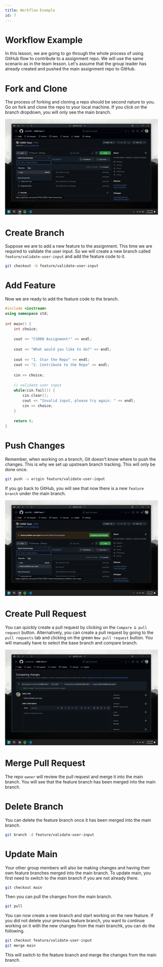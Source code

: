 ```yaml
---
title: Workflow Example
id: 7
---
```


# Workflow Example

In this lesson, we are going to go through the whole process of using GitHub flow to contribute to a assignment repo. We will use the same scenario as in the team lesson. Let's assume that the group leader has already created and pushed the main assignment repo to GitHub.

# Fork and Clone

The process of forking and cloning a repo should be second nature to you. Go on fork and clone the repo to your local machine. If you click on the branch dropdown, you will only see the main branch.

![GitHub Main Branch](./images/github-main-branch.webp)

# Create Branch

Suppose we are to add a new feature to the assignment. This time we are required to validate the user input. So we will create a new branch called `feature/validate-user-input` and add the feature code to it.

```bash
git checkout -b feature/validate-user-input
```

# Add Feature

Now we are ready to add the feature code to the branch.

```cpp
#include <iostream>
using namespace std;

int main() {
    int choice;

    cout << "CS000 Assignment!" << endl;

    cout << "What would you like to do?" << endl;

    cout << "1. Star the Repo" << endl;
    cout << "2. Contribute to the Repo" << endl;

    cin >> choice;

    // validate user input
    while(cin.fail()) {
        cin.clear();
        cout << "Invalid input, please try again: " << endl;
        cin >> choice;
    }

    return 0;
}
```

# Push Changes

Remember, when working on a branch, Git doesn't know where to push the changes. This is why we set up upstream branch tracking. This will only be done once.

```bash
git push -u origin feature/validate-user-input
```

If you go back to GitHub, you will see that now there is a new `feature branch` under the main branch.

![GitHub Feature Branch](./images/github-feature-branch.webp)

# Create Pull Request

You can quickly create a pull request by clicking on the `Compare & pull request` button. Alternatively, you can create a pull request by going to the `pull requests` tab and clicking on the green `New pull request` button. You will manually have to select the base branch and compare branch.

![Create Pull Request](./images/create-pull-request.webp)

# Merge Pull Request

The repo `owner` will review the pull request and merge it into the main branch. You will see that the feature branch has been merged into the main branch.

# Delete Branch

You can delete the feature branch once it has been merged into the main branch.

```bash
git branch -d feature/validate-user-input
```

# Update Main

Your other group members will also be making changes and having their own feature branches merged into the main branch. To update main, you first need to switch to the main branch if you are not already there.

```bash
git checkout main
```

Then you can pull the changes from the main branch.

```bash
git pull
```

You can now create a new branch and start working on the new feature. If you did not delete your previous feature branch, you want to continue working on it with the new changes from the main branchk, you can do the following.

```bash
git checkout feature/validate-user-input
git merge main
```

This will switch to the feature branch and merge the changes from the main branch.
